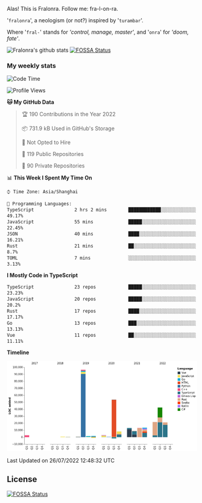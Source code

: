 Alas! This is Fralonra. Follow me: fra-l-on-ra.

'`fralonra`', a neologism (or not?) inspired by '`turambar`'.

Where '`fral-`' stands for *'control, manage, master'*, and '`onra`' for *'doom, fate'*.

![Fralonra's github stats](https://github-readme-stats.vercel.app/api?username=fralonra)
[![FOSSA Status](https://app.fossa.com/api/projects/git%2Bgithub.com%2Ffralonra%2Ffralonra.svg?type=shield)](https://app.fossa.com/projects/git%2Bgithub.com%2Ffralonra%2Ffralonra?ref=badge_shield)

### My weekly stats

<!--START_SECTION:waka-->
![Code Time](http://img.shields.io/badge/Code%20Time-3%2C049%20hrs%2023%20mins-blue)

![Profile Views](http://img.shields.io/badge/Profile%20Views-6-blue)

**🐱 My GitHub Data** 

> 🏆 190 Contributions in the Year 2022
 > 
> 📦 731.9 kB Used in GitHub's Storage 
 > 
> 🚫 Not Opted to Hire
 > 
> 📜 119 Public Repositories 
 > 
> 🔑 90 Private Repositories  
 > 
📊 **This Week I Spent My Time On** 

```text
⌚︎ Time Zone: Asia/Shanghai

💬 Programming Languages: 
TypeScript               2 hrs 2 mins        ████████████░░░░░░░░░░░░░   49.17% 
JavaScript               55 mins             █████░░░░░░░░░░░░░░░░░░░░   22.45% 
JSON                     40 mins             ████░░░░░░░░░░░░░░░░░░░░░   16.21% 
Rust                     21 mins             ██░░░░░░░░░░░░░░░░░░░░░░░   8.7% 
TOML                     7 mins              ░░░░░░░░░░░░░░░░░░░░░░░░░   3.13%

```

**I Mostly Code in TypeScript** 

```text
TypeScript               23 repos            █████░░░░░░░░░░░░░░░░░░░░   23.23% 
JavaScript               20 repos            █████░░░░░░░░░░░░░░░░░░░░   20.2% 
Rust                     17 repos            ████░░░░░░░░░░░░░░░░░░░░░   17.17% 
Go                       13 repos            ███░░░░░░░░░░░░░░░░░░░░░░   13.13% 
Vue                      11 repos            ██░░░░░░░░░░░░░░░░░░░░░░░   11.11%

```


**Timeline**

![Chart not found](https://raw.githubusercontent.com/fralonra/fralonra/master/charts/bar_graph.png) 


 Last Updated on 26/07/2022 12:48:32 UTC
<!--END_SECTION:waka-->

## License
[![FOSSA Status](https://app.fossa.com/api/projects/git%2Bgithub.com%2Ffralonra%2Ffralonra.svg?type=large)](https://app.fossa.com/projects/git%2Bgithub.com%2Ffralonra%2Ffralonra?ref=badge_large)